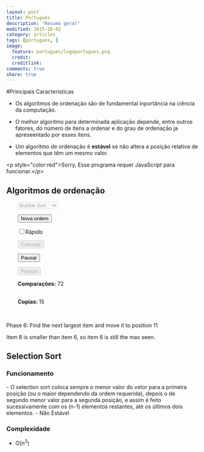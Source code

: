 ```yaml
---
layout: post
title: Português
description: "Resumo geral"
modified: 2015-10-02
category: articles
tags: [portugues, ]
image:
  feature: portugues/logoportugues.png
  credit: 
  creditlink: 
comments: true
share: true
---
```


#Principais Características

- Os algoritmos de ordenação são de fundamental inportância na ciência da computação.

- O melhor algoritmo para determinada aplicação depende, entre outros fatores, do número de itens a ordenar e do grau de ordenação ja apreseentado por esses itens.

- Um algoritmo de ordenação é <b>estável</b> se não altera a posição relativa de elementos que têm um mesmo valor.

<script src="//ajax.googleapis.com/ajax/libs/jquery/1.9.1/jquery.min.js"></script>
<script src="/assets/js/ordenacao.js"></script>

   
   <noscript>&lt;p style="color:red"&gt;Sorry, Esse programa requer JavaScript para funcionar.&lt;/p&gt;</noscript>
   
   <h2>Algoritmos de ordenação</h2>
<!--[if lt IE 9]>
<div style="width:600px">
<p><b>Note for Internet Explorer 8 and earlier:</b> This page uses an emulator
for the HTML5 Canvas, which is not supported directly in your browser.  The
emulator runs more slowly than the real thing.  And in this example, some
text that should be shown on the canvas is <b>missing</b> because the emulator
does not support text.  Please consider using Internet Explorer 9, Firefox,
or Google Chrome.</p>
</div>
<br>
<![endif]-->      
   <div style="float:left;">
   <canvas id="sortcanvas" width="450" height="400" style="background-color:rgb(255,255,255)"></canvas>
   </div>
   <div style="float:left; margin-left:30px;">
      <select id="sortSelect" disabled="disabled">
         <option value="1">Bubble Sort</option>
         <option value="2">Selection Sort</option>
         <option value="3">Insertion Sort</option>
         <option value="4">Merge Sort</option>
         <option value="5">Quick Sort</option>
      </select>
      <p><button id="newBtn">Nova ordem</button></p>
      <p><input type="checkbox" id="fastCheckbox"><label for="fastCheckbox">Rápido</label></p>
      <p><button id="runBtn" disabled="disabled">Executar</button></p>
      <p><button id="pauseBtn">Pausar</button></p>
      <p><button id="stepBtn" disabled="disabled">Passos</button></p>
      <p style="margin-top:5px;">
         <b>Comparações:</b> <span id="compCt">72</span>
      </p>
      <p style="margin-top:30px;">
         <b>Copias: </b> <span id="moveCt">15</span>
      </p>
   </div>
   <div style="clear: both">
      <br>
      <p id="message1">Phase 6:   Find the next largest item and move it to position 11</p>
      <p id="message2">Item 8 is smaller than item 6, so item 6 is still the max seen.</p>
   </div>

   <h2>Selection Sort</h2>

   <h3>Funcionamento</h3>
   - O selection sort coloca sempre o menor valor do vetor para a primeira posição (ou o maior dependendo da ordem requerida), depois o de segundo menor valor para a segunda posição, e assim é feito sucessivamente com os (n-1) elementos restantes, até os últimos dois elementos.
   - Não Estável

   <h3>Complexidade</h3>

   - O(n<sup>2</sup>)
   

